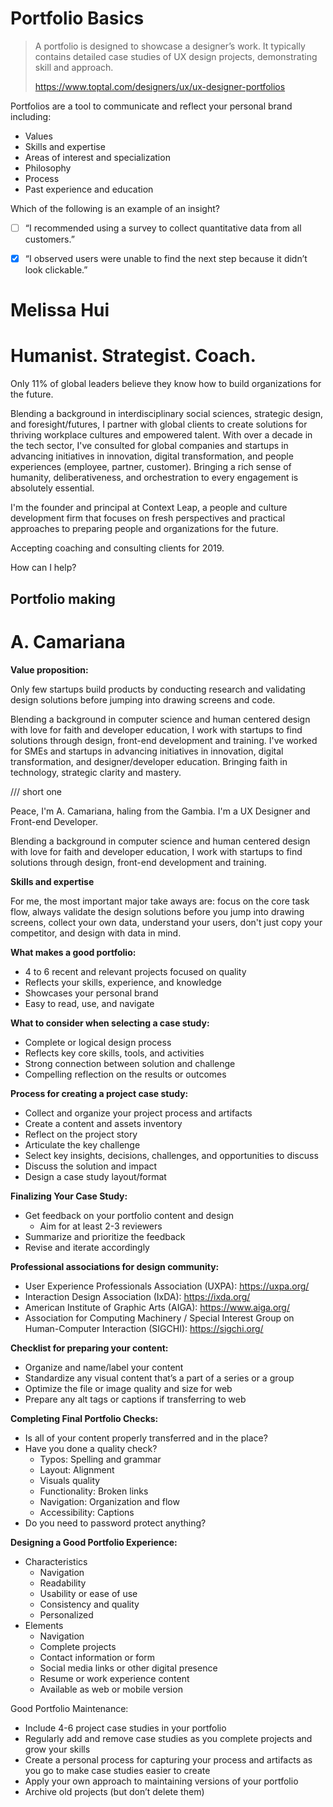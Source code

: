 # Portfolio Basics

> A portfolio is designed to showcase a designer’s work. It typically contains detailed case studies of UX design projects, demonstrating skill and approach.
>
> https://www.toptal.com/designers/ux/ux-designer-portfolios



Portfolios are a tool to communicate and reflect your personal brand including:

- Values
- Skills and expertise
- Areas of interest and specialization
- Philosophy
- Process
- Past experience and education



Which of the following is an example of an insight?

- [ ] “I recommended using a survey to collect quantitative data from all customers.”

- [x] “I observed users were unable to find the next step because it didn’t look clickable.”

  





# Melissa Hui

# Humanist. Strategist. Coach.

Only 11% of global leaders believe they know how to build organizations for the future.

Blending a background in interdisciplinary social sciences, strategic design, and foresight/futures, I partner with global clients to create solutions for thriving workplace cultures and empowered talent. With over a decade in the tech sector, I've consulted for global companies and startups in advancing initiatives in innovation, digital transformation, and people experiences (employee, partner, customer). Bringing a rich sense of humanity, deliberativeness, and orchestration to every engagement is absolutely essential. 

I'm the founder and principal at Context Leap, a people and culture development firm that focuses on fresh perspectives and practical approaches to preparing people and organizations for the future.

Accepting coaching and consulting clients for 2019. 

How can I help?



## Portfolio making



# A. Camariana

**Value proposition:**

Only few startups build products by conducting research and validating design solutions before jumping into drawing screens and code.

Blending a background in computer science and human centered design with love for faith and developer education, I work with startups to find solutions through design, front-end development and training. I've worked for SMEs and startups in advancing initiatives in innovation, digital transformation, and designer/developer education. Bringing faith in technology, strategic clarity and mastery.





/// short one

Peace, I'm A. Camariana, haling from the Gambia. I'm a UX Designer and Front-end Developer. 

Blending a background in computer science and human centered design with love for faith and developer education, I work with startups to find solutions through design, front-end development and training.



**Skills and expertise**





For me, the most important major take aways are: focus on the core task flow, always validate the design solutions before you jump into drawing screens, collect your own data, understand your users, don't just copy your competitor, and design with data in mind. 

**What makes a good portfolio:**

- 4 to 6 recent and relevant projects focused on quality
- Reflects your skills, experience, and knowledge
- Showcases your personal brand
- Easy to read, use, and navigate

**What to consider when selecting a case study:**

- Complete or logical design process
- Reflects key core skills, tools, and activities
- Strong connection between solution and challenge
- Compelling reflection on the results or outcomes

**Process for creating a project case study:**

- Collect and organize your project process and artifacts
- Create a content and assets inventory
- Reflect on the project story
- Articulate the key challenge
- Select key insights, decisions, challenges, and opportunities to discuss
- Discuss the solution and impact
- Design a case study layout/format

**Finalizing Your Case Study:**

- Get feedback on your portfolio content and design
  - Aim for at least 2-3 reviewers
- Summarize and prioritize the feedback
- Revise and iterate accordingly

**Professional associations for design community:**

- User Experience Professionals Association (UXPA): https://uxpa.org/
- Interaction Design Association (IxDA): https://ixda.org/
- American Institute of Graphic Arts (AIGA): https://www.aiga.org/
- Association for Computing Machinery / Special Interest Group on Human-Computer Interaction (SIGCHI): https://sigchi.org/

**Checklist for preparing your content:**

- Organize and name/label your content
- Standardize any visual content that’s a part of a series or a group
- Optimize the file or image quality and size for web
- Prepare any alt tags or captions if transferring to web

**Completing Final Portfolio Checks:**

- Is all of your content properly transferred and in the place?
- Have you done a quality check?
  - Typos: Spelling and grammar
  - Layout: Alignment
  - Visuals quality
  - Functionality: Broken links
  - Navigation: Organization and flow
  - Accessibility: Captions
- Do you need to password protect anything?

**Designing a Good Portfolio Experience:**

- Characteristics
  - Navigation
  - Readability
  - Usability or ease of use
  - Consistency and quality
  - Personalized
- Elements
  - Navigation
  - Complete projects
  - Contact information or form
  - Social media links or other digital presence
  - Resume or work experience content
  - Available as web or mobile version

Good Portfolio Maintenance:

- Include 4-6 project case studies in your portfolio
- Regularly add and remove case studies as you complete projects and grow your skills
- Create a personal process for capturing your process and artifacts as you go to make case studies easier to create
- Apply your own approach to maintaining versions of your portfolio
- Archive old projects (but don’t delete them)